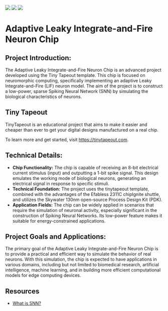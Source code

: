 ![](../../workflows/gds/badge.svg) ![](../../workflows/docs/badge.svg) ![](../../workflows/test/badge.svg)

# Adaptive Leaky Integrate-and-Fire Neuron Chip

## Project Introduction:
The Adaptive Leaky Integrate-and-Fire Neuron Chip is an advanced project developed using the Tiny Tapeout template. This chip is focused on neuromorphic computing, specifically implementing an adaptive Leaky Integrate-and-Fire (LIF) neuron model. The aim of the project is to construct a low-power, sparse Spiking Neural Network (SNN) by simulating the biological characteristics of neurons.

## Tiny Tapeout

TinyTapeout is an educational project that aims to make it easier and cheaper than ever to get your digital designs manufactured on a real chip.

To learn more and get started, visit https://tinytapeout.com.

## Technical Details:

- **Chip Functionality:** The chip is capable of receiving an 8-bit electrical current stimulus (input) and outputting a 1-bit spike signal. This design emulates the working mode of biological neurons, generating an electrical signal in response to specific stimuli.
- **Technical Foundation:** The project uses the tinytapeout template, combined with the advantages of the Efabless 2311C chipIgnite shuttle, and utilizes the Skywater 130nm open-source Process Design Kit (PDK).
- **Application Fields:** The chip can be widely applied in scenarios that require the simulation of neuronal activity, especially significant in the construction of Spiking Neural Networks. Its low-power feature makes it suitable for energy-constrained applications.

## Project Goals and Applications:
The primary goal of the Adaptive Leaky Integrate-and-Fire Neuron Chip is to provide a practical and efficient way to simulate the behavior of real neurons. With this simulation, the chip is expected to have applications in various domains, including but not limited to biomedical research, artificial intelligence, machine learning, and in building more efficient computational models for edge computing devices.

## Resources

- [What is SNN?](https://ieeexplore.ieee.org/abstract/document/10242251)


